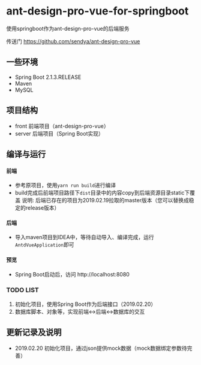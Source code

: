 # ant-design-pro-vue-for-springboot
使用springboot作为ant-design-pro-vue的后端服务

传送门 https://github.com/sendya/ant-design-pro-vue

## 一些环境
- Spring Boot 2.1.3.RELEASE
- Maven
- MySQL

## 项目结构
- front 前端项目（ant-design-pro-vue）
- server 后端项目（Spring Boot实现）

## 编译与运行
#### 前端
- 参考原项目，使用`yarn run build`进行编译
- build完成后前端项目路径下`dist`目录中的内容copy到后端资源目录static下覆盖
  说明: 后端已存在的项目为2019.02.19拉取的master版本（您可以替换成稳定的release版本）

#### 后端
- 导入maven项目到IDEA中，等待自动导入、编译完成，运行`AntdVueApplication`即可

#### 预览
- Spring Boot启动后，访问 http://localhost:8080

### TODO LIST

1. 初始化项目，使用Spring Boot作为后端接口（2019.02.20）
2. 数据库脚本、对象等，实现前端<->后端<->数据库的交互


## 更新记录及说明

- 2019.02.20 初始化项目，通过json提供mock数据（mock数据绑定参数待完善）
